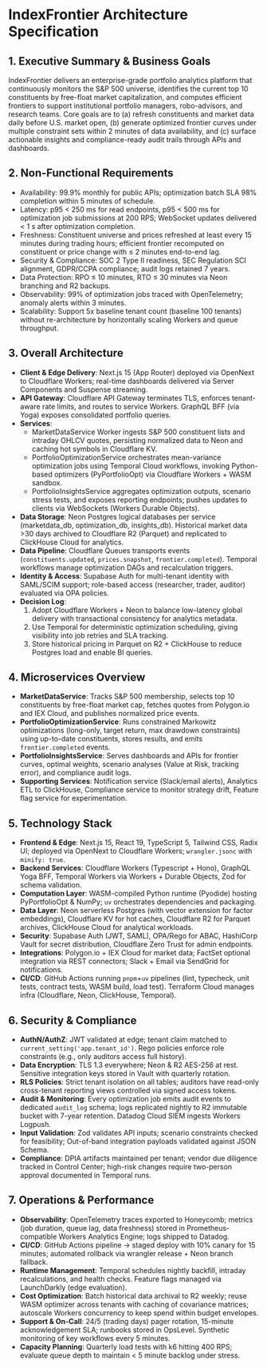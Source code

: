 ﻿# IndexFrontier Architecture Specification

## 1. Executive Summary & Business Goals
IndexFrontier delivers an enterprise-grade portfolio analytics platform that continuously monitors the S&P 500 universe, identifies the current top 10 constituents by free-float market capitalization, and computes efficient frontiers to support institutional portfolio managers, robo-advisors, and research teams. Core goals are to (a) refresh constituents and market data daily before U.S. market open, (b) generate optimized frontier curves under multiple constraint sets within 2 minutes of data availability, and (c) surface actionable insights and compliance-ready audit trails through APIs and dashboards.

## 2. Non-Functional Requirements
- Availability: 99.9% monthly for public APIs; optimization batch SLA 98% completion within 5 minutes of schedule.
- Latency: p95 < 250 ms for read endpoints, p95 < 500 ms for optimization job submissions at 200 RPS; WebSocket updates delivered < 1 s after optimization completion.
- Freshness: Constituent universe and prices refreshed at least every 15 minutes during trading hours; efficient frontier recomputed on constituent or price change with ≤ 2 minutes end-to-end lag.
- Security & Compliance: SOC 2 Type II readiness, SEC Regulation SCI alignment, GDPR/CCPA compliance; audit logs retained 7 years.
- Data Protection: RPO ≤ 10 minutes, RTO ≤ 30 minutes via Neon branching and R2 backups.
- Observability: 99% of optimization jobs traced with OpenTelemetry; anomaly alerts within 3 minutes.
- Scalability: Support 5x baseline tenant count (baseline 100 tenants) without re-architecture by horizontally scaling Workers and queue throughput.

## 3. Overall Architecture
- **Client & Edge Delivery**: Next.js 15 (App Router) deployed via OpenNext to Cloudflare Workers; real-time dashboards delivered via Server Components and Suspense streaming.
- **API Gateway**: Cloudflare API Gateway terminates TLS, enforces tenant-aware rate limits, and routes to service Workers. GraphQL BFF (via Yoga) exposes consolidated portfolio queries.
- **Services**:
  - MarketDataService Worker ingests S&P 500 constituent lists and intraday OHLCV quotes, persisting normalized data to Neon and caching hot symbols in Cloudflare KV.
  - PortfolioOptimizationService orchestrates mean-variance optimization jobs using Temporal Cloud workflows, invoking Python-based optimizers (PyPortfolioOpt) via Cloudflare Workers + WASM sandbox.
  - PortfolioInsightsService aggregates optimization outputs, scenario stress tests, and exposes reporting endpoints; pushes updates to clients via WebSockets (Workers Durable Objects).
- **Data Storage**: Neon Postgres logical databases per service (marketdata_db, optimization_db, insights_db). Historical market data >30 days archived to Cloudflare R2 (Parquet) and replicated to ClickHouse Cloud for analytics.
- **Data Pipeline**: Cloudflare Queues transports events (`constituents.updated`, `prices.snapshot`, `frontier.completed`). Temporal workflows manage optimization DAGs and recalculation triggers.
- **Identity & Access**: Supabase Auth for multi-tenant identity with SAML/SCIM support; role-based access (researcher, trader, auditor) evaluated via OPA policies.
- **Decision Log**:
  1. Adopt Cloudflare Workers + Neon to balance low-latency global delivery with transactional consistency for analytics metadata.
  2. Use Temporal for deterministic optimization scheduling, giving visibility into job retries and SLA tracking.
  3. Store historical pricing in Parquet on R2 + ClickHouse to reduce Postgres load and enable BI queries.

## 4. Microservices Overview
- **MarketDataService**: Tracks S&P 500 membership, selects top 10 constituents by free-float market cap, fetches quotes from Polygon.io and IEX Cloud, and publishes normalized price events.
- **PortfolioOptimizationService**: Runs constrained Markowitz optimizations (long-only, target return, max drawdown constraints) using up-to-date constituents, stores results, and emits `frontier.completed` events.
- **PortfolioInsightsService**: Serves dashboards and APIs for frontier curves, optimal weights, scenario analyses (Value at Risk, tracking error), and compliance audit logs.
- **Supporting Services**: Notification service (Slack/email alerts), Analytics ETL to ClickHouse, Compliance service to monitor strategy drift, Feature flag service for experimentation.

## 5. Technology Stack
- **Frontend & Edge**: Next.js 15, React 19, TypeScript 5, Tailwind CSS, Radix UI; deployed via OpenNext to Cloudflare Workers; `wrangler.jsonc` with `minify: true`.
- **Backend Services**: Cloudflare Workers (Typescript + Hono), GraphQL Yoga BFF, Temporal Workers via Workers + Durable Objects, Zod for schema validation.
- **Computation Layer**: WASM-compiled Python runtime (Pyodide) hosting PyPortfolioOpt & NumPy; `uv` orchestrates dependencies and packaging.
- **Data Layer**: Neon serverless Postgres (with vector extension for factor embeddings), Cloudflare KV for hot caches, Cloudflare R2 for Parquet archives, ClickHouse Cloud for analytical workloads.
- **Security**: Supabase Auth (JWT, SAML), OPA/Rego for ABAC, HashiCorp Vault for secret distribution, Cloudflare Zero Trust for admin endpoints.
- **Integrations**: Polygon.io + IEX Cloud for market data; FactSet optional integration via REST connectors; Slack + Email via SendGrid for notifications.
- **CI/CD**: GitHub Actions running `pnpm`+`uv` pipelines (lint, typecheck, unit tests, contract tests, WASM build, load test). Terraform Cloud manages infra (Cloudflare, Neon, ClickHouse, Temporal).

## 6. Security & Compliance
- **AuthN/AuthZ**: JWT validated at edge; tenant claim matched to `current_setting('app.tenant_id')`. Rego policies enforce role constraints (e.g., only auditors access full history).
- **Data Encryption**: TLS 1.3 everywhere; Neon & R2 AES-256 at rest. Sensitive integration keys stored in Vault with quarterly rotation.
- **RLS Policies**: Strict tenant isolation on all tables; auditors have read-only cross-tenant reporting views controlled via signed access tokens.
- **Audit & Monitoring**: Every optimization job emits audit events to dedicated `audit_log` schema; logs replicated nightly to R2 immutable bucket with 7-year retention. Datadog Cloud SIEM ingests Workers Logpush.
- **Input Validation**: Zod validates API inputs; scenario constraints checked for feasibility; Out-of-band integration payloads validated against JSON Schema.
- **Compliance**: DPIA artifacts maintained per tenant; vendor due diligence tracked in Control Center; high-risk changes require two-person approval documented in Temporal runs.

## 7. Operations & Performance
- **Observability**: OpenTelemetry traces exported to Honeycomb; metrics (job duration, queue lag, data freshness) stored in Prometheus-compatible Workers Analytics Engine; logs shipped to Datadog.
- **CI/CD**: GitHub Actions pipeline -> staged deploy with 10% canary for 15 minutes; automated rollback via wrangler release + Neon branch fallback.
- **Runtime Management**: Temporal schedules nightly backfill, intraday recalculations, and health checks. Feature flags managed via LaunchDarkly (edge evaluation).
- **Cost Optimization**: Batch historical data archival to R2 weekly; reuse WASM optimizer across tenants with caching of covariance matrices; autoscale Workers concurrency to keep spend within budget envelopes.
- **Support & On-Call**: 24/5 (trading days) pager rotation, 15-minute acknowledgement SLA; runbooks stored in OpsLevel. Synthetic monitoring of key workflows every 5 minutes.
- **Capacity Planning**: Quarterly load tests with k6 hitting 400 RPS; evaluate queue depth to maintain < 5 minute backlog under stress.
